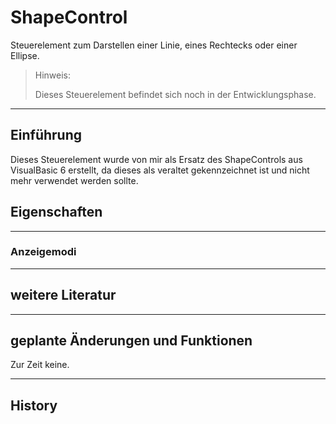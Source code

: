 # ShapeControl

Steuerelement zum Darstellen einer Linie, eines Rechtecks oder einer Ellipse.

>Hinweis:
>
>Dieses Steuerelement befindet sich noch in der Entwicklungsphase.

---

## Einführung

Dieses Steuerelement wurde von mir als Ersatz des ShapeControls aus VisualBasic 6 erstellt,
da dieses als veraltet gekennzeichnet ist und nicht mehr verwendet werden sollte.

## Eigenschaften


---

### Anzeigemodi


---

## weitere Literatur


---

## geplante Änderungen und Funktionen

Zur Zeit keine.

---

## History



